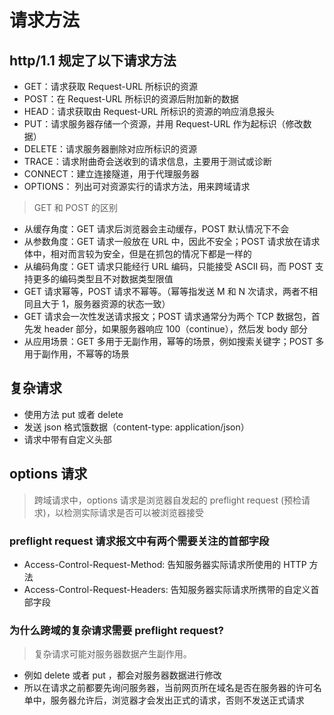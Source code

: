 # 请求方法

## http/1.1 规定了以下请求方法

- GET：请求获取 Request-URL 所标识的资源
- POST：在 Request-URL 所标识的资源后附加新的数据
- HEAD：请求获取由 Request-URL 所标识的资源的响应消息报头
- PUT：请求服务器存储一个资源，并用 Request-URL 作为起标识（修改数据）
- DELETE：请求服务器删除对应所标识的资源
- TRACE：请求附曲奇会送收到的请求信息，主要用于测试或诊断
- CONNECT：建立连接隧道，用于代理服务器
- OPTIONS： 列出可对资源实行的请求方法，用来跨域请求

> GET 和 POST 的区别

- 从缓存角度：GET 请求后浏览器会主动缓存，POST 默认情况下不会
- 从参数角度：GET 请求一般放在 URL 中，因此不安全；POST 请求放在请求体中，相对而言较为安全，但是在抓包的情况下都是一样的
- 从编码角度：GET 请求只能经行 URL 编码，只能接受 ASCII 码，而 POST 支持更多的编码类型且不对数据类型限值
- GET 请求幂等，POST 请求不幂等。（幂等指发送 M 和 N 次请求，两者不相同且大于 1，服务器资源的状态一致）
- GET 请求会一次性发送请求报文；POST 请求通常分为两个 TCP 数据包，首先发 header 部分，如果服务器响应 100（continue），然后发 body 部分
- 从应用场景：GET 多用于无副作用，幂等的场景，例如搜索关键字；POST 多用于副作用，不幂等的场景

## 复杂请求

- 使用方法 put 或者 delete
- 发送 json 格式饿数据（content-type: application/json）
- 请求中带有自定义头部

## options 请求

> 跨域请求中，options 请求是浏览器自发起的 preflight request (预检请求)，以检测实际请求是否可以被浏览器接受

### preflight request 请求报文中有两个需要关注的首部字段

- Access-Control-Request-Method: 告知服务器实际请求所使用的 HTTP 方法
- Access-Control-Request-Headers: 告知服务器实际请求所携带的自定义首部字段

### 为什么跨域的复杂请求需要 preflight request?

> 复杂请求可能对服务器数据产生副作用。

- 例如 delete 或者 put ，都会对服务器数据进行修改
- 所以在请求之前都要先询问服务器，当前网页所在域名是否在服务器的许可名单中，服务器允许后，浏览器才会发出正式的请求，否则不发送正式请求
